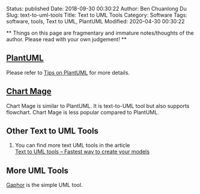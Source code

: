Status: published
Date: 2018-09-30 00:30:22
Author: Ben Chuanlong Du
Slug: text-to-uml-tools
Title: Text to UML Tools
Category: Software
Tags: software, tools, Text to UML, PlantUML
Modified: 2020-04-30 00:30:22

**
Things on this page are
fragmentary and immature notes/thoughts of the author.
Please read with your own judgement!
**

## [PlantUML](http://plantuml.com/)

Please refer to
[Tips on PlantUML](http://www.legendu.net/misc/blog/tips-on-plantuml/)
for more details.

## [Chart Mage](http://chartmage.com/intro.html)

Chart Mage is similar to PlantUML. 
It is text-to-UML tool but also supports flowchart. 
Chart Mage is less popular compared to PlantUML.

## Other Text to UML Tools

1. You can find more text UML tools in the article  
    [Text to UML tools – Fastest way to create your models](https://modeling-languages.com/text-uml-tools-complete-list/)

## More UML Tools

[Gaphor](https://github.com/gaphor/gaphor)
is the simple UML tool.
